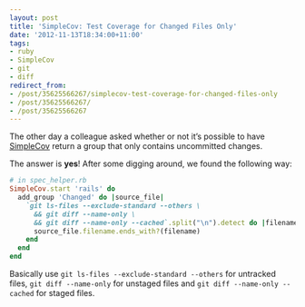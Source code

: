 ```yaml
---
layout: post
title: 'SimpleCov: Test Coverage for Changed Files Only'
date: '2012-11-13T18:34:00+11:00'
tags:
- ruby
- SimpleCov
- git
- diff
redirect_from:
- /post/35625566267/simplecov-test-coverage-for-changed-files-only
- /post/35625566267/
- /post/35625566267
---
```

The other day a colleague asked whether or not it’s possible to have [SimpleCov](https://github.com/colszowka/simplecov) return a group that only contains uncommitted changes.

The answer is **yes**! After some digging around, we found the following way:

```ruby
# in spec_helper.rb
SimpleCov.start 'rails' do
  add_group 'Changed' do |source_file|
    `git ls-files --exclude-standard --others \
      && git diff --name-only \
      && git diff --name-only --cached`.split("\n").detect do |filename|
      source_file.filename.ends_with?(filename)
    end
  end
end
```

Basically use `git ls-files --exclude-standard --others` for untracked files, `git diff --name-only` for unstaged files and `git diff --name-only --cached` for staged files.

